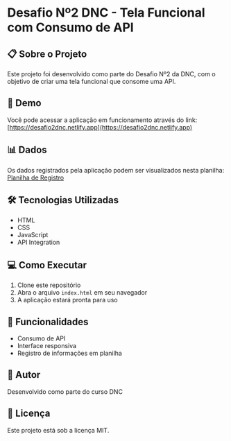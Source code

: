 # Desafio Nº2 DNC - Tela Funcional com Consumo de API

## 📋 Sobre o Projeto
Este projeto foi desenvolvido como parte do Desafio Nº2 da DNC, com o objetivo de criar uma tela funcional que consome uma API.

## 🚀 Demo
Você pode acessar a aplicação em funcionamento através do link:
[https://desafio2dnc.netlify.app](https://desafio2dnc.netlify.app)

## 📊 Dados
Os dados registrados pela aplicação podem ser visualizados nesta planilha:
[Planilha de Registro](https://docs.google.com/spreadsheets/d/19XyD3xdzsyZtb2hR8iyHG5QJbSLbvGOd3qULY58ZDBc/edit?gid=0#gid=0)

## 🛠️ Tecnologias Utilizadas
- HTML
- CSS
- JavaScript
- API Integration

## 💻 Como Executar
1. Clone este repositório
2. Abra o arquivo `index.html` em seu navegador
3. A aplicação estará pronta para uso

## 📝 Funcionalidades
- Consumo de API
- Interface responsiva
- Registro de informações em planilha

## 👥 Autor
Desenvolvido como parte do curso DNC

## 📄 Licença
Este projeto está sob a licença MIT.
